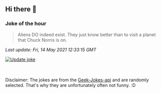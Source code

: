 ## Hi there 👋

### Joke of the hour
<!-- joke -->
>Aliens DO indeed exist. They just know better than to visit a planet that Chuck Norris is on.
<!-- /joke -->

*Last update: Fri, 14 May 2021 12:33:15 GMT*

[![Update joke](https://github.com/nclskfm/nclskfm/actions/workflows/joke.yml/badge.svg)](https://github.com/nclskfm/nclskfm/actions/workflows/joke.yml)

<br><br>
Disclaimer: The jokes are from the [Geek-Jokes-api](https://github.com/sameerkumar18/geek-joke-api) and are randomly selected. That's why they are unfortunately often not funny. :D
